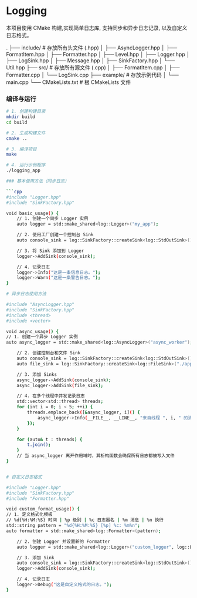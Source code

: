 # Logging
本项目使用 CMake 构建,实现简单日志库, 支持同步和异步日志记录, 以及自定义日志格式。

.
├── include/          # 存放所有头文件 (.hpp)
│   ├── AsyncLogger.hpp
│   ├── FormatItem.hpp
│   ├── Formatter.hpp
│   ├── Level.hpp
│   ├── Logger.hpp
│   ├── LogSink.hpp
│   ├── Message.hpp
│   ├── SinkFactory.hpp
│   └── Util.hpp
├── src/              # 存放所有源文件 (.cpp)
│   ├── FormatItem.cpp
│   ├── Formatter.cpp
│   └── LogSink.cpp
├── example/          # 存放示例代码
│   └── main.cpp
└── CMakeLists.txt    # 根 CMakeLists 文件


### 编译与运行

```bash
# 1. 创建构建目录
mkdir build
cd build

# 2. 生成构建文件
cmake ..

# 3. 编译项目
make

# 4. 运行示例程序
./logging_app

### 基本使用方法（同步日志）

```cpp
#include "Logger.hpp"
#include "SinkFactory.hpp"

void basic_usage() {
    // 1. 创建一个同步 Logger 实例
    auto logger = std::make_shared<log::Logger>("my_app");

    // 2. 使用工厂创建一个控制台 Sink
    auto console_sink = log::SinkFactory::createSink<log::StdOutSink>();

    // 3. 将 Sink 添加到 Logger
    logger->AddSink(console_sink);

    // 4. 记录日志
    logger->Info("这是一条信息日志。");
    logger->Warn("这是一条警告日志。");
}

# 异步日志使用方法

#include "AsyncLogger.hpp"
#include "SinkFactory.hpp"
#include <thread>
#include <vector>

void async_usage() {
// 1. 创建一个异步 Logger 实例
auto async_logger = std::make_shared<log::AsyncLogger>("async_worker");

    // 2. 创建控制台和文件 Sink
    auto console_sink = log::SinkFactory::createSink<log::StdOutSink>();
    auto file_sink = log::SinkFactory::createSink<log::FileSink>("./app_log.txt");

    // 3. 添加 Sinks
    async_logger->AddSink(console_sink);
    async_logger->AddSink(file_sink);

    // 4. 在多个线程中并发记录日志
    std::vector<std::thread> threads;
    for (int i = 0; i < 5; ++i) {
        threads.emplace_back([&async_logger, i]() {
            async_logger->Info(__FILE__, __LINE__, "来自线程 ", i, " 的消息。");
        });
    }

    for (auto& t : threads) {
        t.join();
    }
    // 当 async_logger 离开作用域时，其析构函数会确保所有日志都被写入文件
}


# 自定义日志格式

#include "Logger.hpp"
#include "SinkFactory.hpp"
#include "Formatter.hpp"

void custom_format_usage() {
// 1. 定义格式化模板
// %d{%H:%M:%S} 时间 | %p 级别 | %c 日志器名 | %m 消息 | %n 换行
std::string pattern = "%d{%H:%M:%S} [%p] %c: %m%n";
auto formatter = std::make_shared<log::Formatter>(pattern);

    // 2. 创建 Logger 并设置新的 Formatter
    auto logger = std::make_shared<log::Logger>("custom_logger", log::LogLevel::Level::DEBUG, formatter);

    // 3. 添加 Sink
    auto console_sink = log::SinkFactory::createSink<log::StdOutSink>();
    logger->AddSink(console_sink);

    // 4. 记录日志
    logger->Debug("这是自定义格式的日志。");
}
